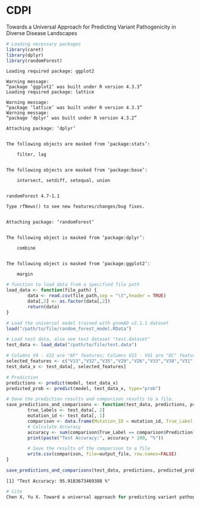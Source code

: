 # CDPI
Towards a Universal Approach for Predicting Variant Pathogenicity in Diverse Disease Landscapes
```R
# Loading necessary packages
library(caret)
library(dplyr)
library(randomForest)

```

    Loading required package: ggplot2
    
    Warning message:
    “package ‘ggplot2’ was built under R version 4.3.3”
    Loading required package: lattice
    
    Warning message:
    “package ‘lattice’ was built under R version 4.3.3”
    Warning message:
    “package ‘dplyr’ was built under R version 4.3.2”
    
    Attaching package: ‘dplyr’
    
    
    The following objects are masked from ‘package:stats’:
    
        filter, lag
    
    
    The following objects are masked from ‘package:base’:
    
        intersect, setdiff, setequal, union
    
    
    randomForest 4.7-1.1
    
    Type rfNews() to see new features/changes/bug fixes.
    
    
    Attaching package: ‘randomForest’
    
    
    The following object is masked from ‘package:dplyr’:
    
        combine
    
    
    The following object is masked from ‘package:ggplot2’:
    
        margin
    
    



```R
# function to load data from a specified file path
load_data <- function(file_path) {
        data <- read.csv(file_path,sep = "\t",header = TRUE)
        data[,2] <- as.factor(data[,2])
        return(data)
}

# Load the universal model trained with gnomAD v2.1.1 dataset
load("/path/to/file/random_forest_model.RData")

# Load test data, also see test dataset "test.dataset"
test_data <- load_data("/path/to/file/test.data")

# Columns V4 - V22 are "AF" features; Columns V23 - V41 are "DC" features
selected_features <- c("V13","V32","V35","V29","V26","V33","V38","V31","V30","V23","V34","V41","V36","V27","V28","V37","V39","V40","V24","V25","V12","V14","V15","V9","V18","V21","V10","V20","V8","V7","V19","V5","V4","V11","V6","V17","V22","V16")
test_data_x <- test_data[, selected_features]

```


```R
# Prediction
predictions <- predict(model, test_data_x)
predicted_prob <- predict(model, test_data_x, type="prob")

# Save the prediction results and comparison results to a file.
save_predictions_and_comparisons <- function(test_data, predictions, predicted_prob, output_file) {
        true_labels <- test_data[, 2]
        mutation_id <- test_data[, 1]
        comparison <- data.frame(Mutation_ID = mutation_id, True_Label = true_labels, Prediction = predictions, Prob = predicted_prob)
        # Calculate Accuracy
        accuracy <- sum(comparison$True_Label == comparison$Prediction) / nrow(comparison)
        print(paste("Test Accuracy:", accuracy * 100, "%"))

        # Save the results of the comparison to a file
        write.csv(comparison, file=output_file, row.names=FALSE)
}

save_predictions_and_comparisons(test_data, predictions, predicted_prob, "/path/to/file/test.data.predicted_results")
```

    [1] "Test Accuracy: 95.9183673469388 %"



```R
# Cite
Chen X, Yu X. Toward a universal approach for predicting variant pathogenicity in diverse disease landscapes. J Genet Genomics. 2024 Jul 22:S1673-8527(24)00193-0. doi: 10.1016/j.jgg.2024.07.015
```
